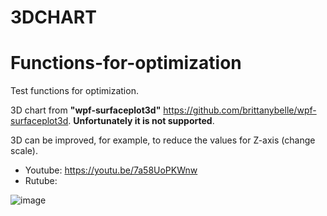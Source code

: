 # 3DCHART
 
# Functions-for-optimization

Test functions for optimization.

3D chart from **"wpf-surfaceplot3d"** https://github.com/brittanybelle/wpf-surfaceplot3d. **Unfortunately it is not supported**.

3D can be improved, for example, to reduce the values for Z-axis (change scale).

- Youtube: https://youtu.be/7a58UoPKWnw
- Rutube: 

![image](https://github.com/user-attachments/assets/7c8e5429-c219-4055-ab6c-e3a8f806637a)
